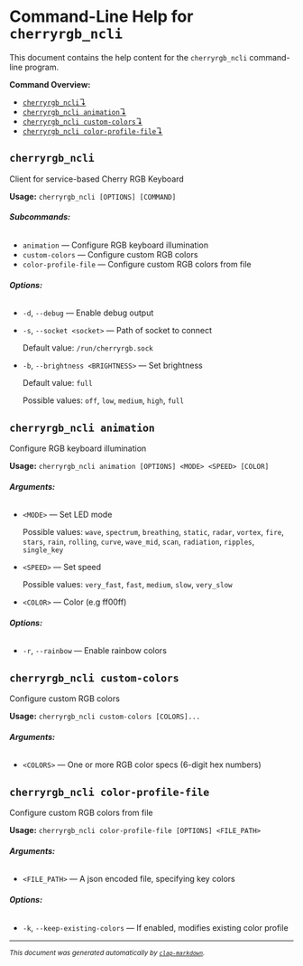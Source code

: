 # Command-Line Help for `cherryrgb_ncli`

This document contains the help content for the `cherryrgb_ncli` command-line program.

**Command Overview:**

* [`cherryrgb_ncli`↴](#cherryrgb_ncli)
* [`cherryrgb_ncli animation`↴](#cherryrgb_ncli-animation)
* [`cherryrgb_ncli custom-colors`↴](#cherryrgb_ncli-custom-colors)
* [`cherryrgb_ncli color-profile-file`↴](#cherryrgb_ncli-color-profile-file)

## `cherryrgb_ncli`

Client for service-based Cherry RGB Keyboard

**Usage:** `cherryrgb_ncli [OPTIONS] [COMMAND]`

###### **Subcommands:**

* `animation` — Configure RGB keyboard illumination
* `custom-colors` — Configure custom RGB colors
* `color-profile-file` — Configure custom RGB colors from file

###### **Options:**

* `-d`, `--debug` — Enable debug output
* `-s`, `--socket <socket>` — Path of socket to connect

  Default value: `/run/cherryrgb.sock`
* `-b`, `--brightness <BRIGHTNESS>` — Set brightness

  Default value: `full`

  Possible values: `off`, `low`, `medium`, `high`, `full`




## `cherryrgb_ncli animation`

Configure RGB keyboard illumination

**Usage:** `cherryrgb_ncli animation [OPTIONS] <MODE> <SPEED> [COLOR]`

###### **Arguments:**

* `<MODE>` — Set LED mode

  Possible values: `wave`, `spectrum`, `breathing`, `static`, `radar`, `vortex`, `fire`, `stars`, `rain`, `rolling`, `curve`, `wave_mid`, `scan`, `radiation`, `ripples`, `single_key`

* `<SPEED>` — Set speed

  Possible values: `very_fast`, `fast`, `medium`, `slow`, `very_slow`

* `<COLOR>` — Color (e.g ff00ff)

###### **Options:**

* `-r`, `--rainbow` — Enable rainbow colors



## `cherryrgb_ncli custom-colors`

Configure custom RGB colors

**Usage:** `cherryrgb_ncli custom-colors [COLORS]...`

###### **Arguments:**

* `<COLORS>` — One or more RGB color specs (6-digit hex numbers)



## `cherryrgb_ncli color-profile-file`

Configure custom RGB colors from file

**Usage:** `cherryrgb_ncli color-profile-file [OPTIONS] <FILE_PATH>`

###### **Arguments:**

* `<FILE_PATH>` — A json encoded file, specifying key colors

###### **Options:**

* `-k`, `--keep-existing-colors` — If enabled, modifies existing color profile



<hr/>

<small><i>
    This document was generated automatically by
    <a href="https://crates.io/crates/clap-markdown"><code>clap-markdown</code></a>.
</i></small>
